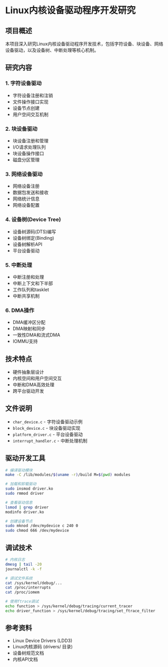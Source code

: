 # Linux内核设备驱动程序开发研究

## 项目概述

本项目深入研究Linux内核设备驱动程序开发技术，包括字符设备、块设备、网络设备驱动，以及设备树、中断处理等核心机制。

## 研究内容

### 1. 字符设备驱动
- 字符设备注册和注销
- 文件操作接口实现
- 设备节点创建
- 用户空间交互机制

### 2. 块设备驱动
- 块设备注册和管理
- I/O请求处理队列
- 块设备操作接口
- 磁盘分区管理

### 3. 网络设备驱动
- 网络设备注册
- 数据包发送和接收
- 网络统计信息
- 网络设备配置

### 4. 设备树(Device Tree)
- 设备树源码(DTS)编写
- 设备树绑定(Binding)
- 设备树解析API
- 平台设备驱动

### 5. 中断处理
- 中断注册和处理
- 中断上下文和下半部
- 工作队列和tasklet
- 中断共享机制

### 6. DMA操作
- DMA缓冲区分配
- DMA映射和同步
- 一致性DMA和流式DMA
- IOMMU支持

## 技术特点

- 硬件抽象层设计
- 内核空间和用户空间交互
- 中断和DMA高效处理
- 跨平台驱动开发

## 文件说明

- `char_device.c` - 字符设备驱动示例
- `block_device.c` - 块设备驱动实现
- `platform_driver.c` - 平台设备驱动
- `interrupt_handler.c` - 中断处理机制

## 驱动开发工具

```bash
# 编译驱动模块
make -C /lib/modules/$(uname -r)/build M=$(pwd) modules

# 加载和卸载驱动
sudo insmod driver.ko
sudo rmmod driver

# 查看驱动信息
lsmod | grep driver
modinfo driver.ko

# 创建设备节点
sudo mknod /dev/mydevice c 240 0
sudo chmod 666 /dev/mydevice
```

## 调试技术

```bash
# 内核日志
dmesg | tail -20
journalctl -k -f

# 调试文件系统
cat /sys/kernel/debug/...
cat /proc/interrupts
cat /proc/iomem

# 使用ftrace调试
echo function > /sys/kernel/debug/tracing/current_tracer
echo driver_function > /sys/kernel/debug/tracing/set_ftrace_filter
```

## 参考资料

- Linux Device Drivers (LDD3)
- Linux内核源码 (drivers/ 目录)
- 设备树规范文档
- 内核API文档
